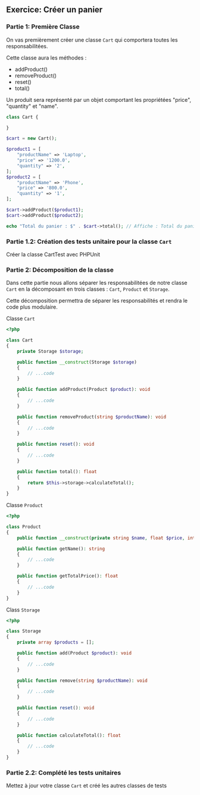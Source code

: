 ## Exercice: Créer un panier

### Partie 1: Première Classe

On vas premièrement créer une classe `Cart` qui comportera toutes les responsabilitées.

Cette classe aura les méthodes :
- addProduct()
- removeProduct()
- reset()
- total()

Un produit sera représenté par un objet comportant les propriétées "price", "quantity" et "name".

```php
class Cart {

}

$cart = new Cart();

$product1 = [
    "productName" => 'Laptop',
    "price" => '1200.0',
    "quantity" => '2',
];
$product2 = [
    "productName" => 'Phone',
    "price" => '800.0',
    "quantity" => '1',
];

$cart->addProduct($product1);
$cart->addProduct($product2);

echo "Total du panier : $" . $cart->total(); // Affiche : Total du panier : $3200.0
```

### Partie 1.2: Création des tests unitaire pour la classe `Cart`

Créer la classe CartTest avec PHPUnit

### Partie 2: Décomposition de la classe

Dans cette partie nous allons séparer les responsabilitées de notre classe `Cart` en la décomposant en trois classes : `Cart`, `Product` et `Storage`.

Cette décomposition permettra de séparer les responsabilités et rendra le code plus modulaire.

Classe `Cart`

```php
<?php

class Cart
{
    private Storage $storage;

    public function __construct(Storage $storage)
    {
        // ...code
    }

    public function addProduct(Product $product): void
    {
        // ...code
    }

    public function removeProduct(string $productName): void
    {
        // ...code
    }

    public function reset(): void
    {
        // ...code
    }

    public function total(): float
    {
        return $this->storage->calculateTotal();
    }
}
```

Classe `Product`

```php
<?php

class Product
{
    public function __construct(private string $name, float $price, int $quantity) {}

    public function getName(): string
    {
        // ...code
    }

    public function getTotalPrice(): float
    {
        // ...code
    }
}
```

Class `Storage`

```php
<?php

class Storage
{
    private array $products = [];

    public function add(Product $product): void
    {
        // ...code
    }

    public function remove(string $productName): void
    {
        // ...code
    }

    public function reset(): void
    {
        // ...code
    }

    public function calculateTotal(): float
    {
        // ...code
    }
}
```

### Partie 2.2: Complété les tests unitaires

Mettez à jour votre classe `Cart` et créé les autres classes de tests